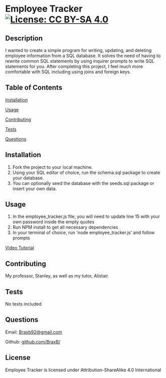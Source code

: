 # Employee Tracker [![License: CC BY-SA 4.0](https://img.shields.io/badge/License-CC%20BY--SA%204.0-lightgrey.svg)](http://creativecommons.org/licenses/by-sa/4.0/)

## Description

I wanted to create a simple program for writing, updating, and deleting employee information from a SQL database.
It solves the need of having to rewrite common SQL statements by using inquirer prompts to write SQL statements for you.
After completing this project, I feel much more comfortable with SQL including using joins and foreign keys.

## Table of Contents

[Installation](#Installation)

[Usage](#Usage)

[Contributing](#Contributing)

[Tests](#Tests)

[Questions](#Questions)

## Installation

<a id='Installation'></a>

1. Fork the project to your local machine.
2. Using your SQL editor of choice, run the schema.sql package to create your database.
3. You can optionally seed the database with the seeds.sql package or insert your own data.

## Usage

<a id='Usage'></a>

1. In the employee_tracker.js file, you will need to update line 15 with your own password inside the empty quotes
2. Run NPM install to get all necessary dependencies
3. In your terminal of choice, run 'node employee_tracker.js' and follow prompts

[Video Tutorial](https://drive.google.com/file/d/1bNegS-2lyJIPHHPzFSftrAdDsjKSeAE3/view)

## Contributing

<a id='Contributing'></a>

My professor, Stanley, as well as my tutor, Alistair.

## Tests

<a id='Tests'></a>

No tests included

## Questions

<a id='Questions'></a>

Email: Braxb92@gmail.com

Github: [github.com/BraxB/](https://github.com/BraxB/)

## License

Employee Tracker is licensed under Attribution-ShareAlike 4.0 International
